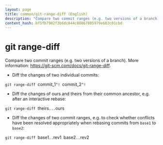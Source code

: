 ```yaml
---
layout: page
title: common/git-range-diff (English)
description: "Compare two commit ranges (e.g. two versions of a branch)."
content_hash: bf5fb7902f3b6dc844c08867805979e683c01cbd
---
```

# git range-diff

Compare two commit ranges (e.g. two versions of a branch).
More information: <https://git-scm.com/docs/git-range-diff>.

- Diff the changes of two individual commits:

`git range-diff `<span class="tldr-var badge badge-pill bg-dark-lm bg-white-dm text-white-lm text-dark-dm font-weight-bold">commit_1</span>`^! `<span class="tldr-var badge badge-pill bg-dark-lm bg-white-dm text-white-lm text-dark-dm font-weight-bold">commit_2</span>`^!`

- Diff the changes of ours and theirs from their common ancestor, e.g. after an interactive rebase:

`git range-diff `<span class="tldr-var badge badge-pill bg-dark-lm bg-white-dm text-white-lm text-dark-dm font-weight-bold">theirs</span>`...`<span class="tldr-var badge badge-pill bg-dark-lm bg-white-dm text-white-lm text-dark-dm font-weight-bold">ours</span>

- Diff the changes of two commit ranges, e.g. to check whether conflicts have been resolved appropriately when rebasing commits from `base1` to `base2`:

`git range-diff `<span class="tldr-var badge badge-pill bg-dark-lm bg-white-dm text-white-lm text-dark-dm font-weight-bold">base1</span>`..`<span class="tldr-var badge badge-pill bg-dark-lm bg-white-dm text-white-lm text-dark-dm font-weight-bold">rev1</span>` `<span class="tldr-var badge badge-pill bg-dark-lm bg-white-dm text-white-lm text-dark-dm font-weight-bold">base2</span>`..`<span class="tldr-var badge badge-pill bg-dark-lm bg-white-dm text-white-lm text-dark-dm font-weight-bold">rev2</span>
